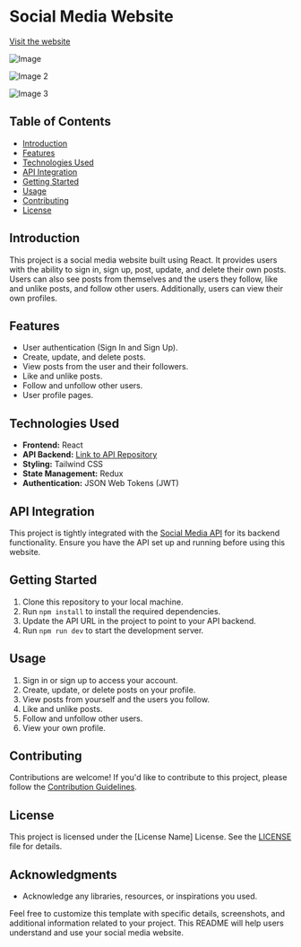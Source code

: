 # Social Media Website

[Visit the website](https://socially-fftw.onrender.com)

![Image](https://lh3.googleusercontent.com/pw/ADCreHeXcUTDmUTPzLybi4e0KEgeLcLOA3oVhg0tcxaJv29l1g0T4f-3zDywFcocQQJ-eSyznQO9ynnwU8g-Q5sjXXyLfCNcYAxdWWQkRAqzM58bYwQjmBh3QlmKg7GHv_40BKo5_8sa-SWn-eZreTQrDt5Ra4q_r5I1ryIdImuKNE8iHtp9wf2xGUQOvcNsyptS7CyE31j8pdfnqgCOw4GofJKKLnYRi6izUSnlnWdkEecJtkx0GiJ3NfuGifqIExiOx0S4kUe7Y6dUQjgesclLMFiXuQG_3TPaXVkRdyZyB9ZzL2kzTQ9v9Hn31YGFDNvRqgJ8VvHmnVb_51UfRG5NuXJYy-aNGWjlc9C6QzBa_bzmRMTn4vJvKP5ZuVzP8e9EJkG9iFPBXf7LH2_61JjWa9SsbNuOGHBCcm5sT2gEb_2JVoPLqOFZzRUc6fsKL7yNjJ9HgtL0QmGvCltmsymx2sWZiSdI_pT5d7lWBHdzh_Zl1YOefh8nKC_glHYx3rfaAgX35ty-3LhbbksBjSytpMhHvRvZl4CLOsbJe02XNLtKqjgBG5sogcWOxZ0Qf796tcWBBCWcHxth1aj0vUiqd1CyRy4U65OO13UN8lCXaUSEPTumnaKaWDDuOrzWVChVdGlv7TAZ3j5qnIbZ9QdH1pQ90sHqUHr-_KnRIl9aRumiq2-jR1j9i7FzZsPRJtasE0uR8ozuZo2bep9jMCp-_SUSp-Arl4NxS7H9DtVIARq7f-D5L3eBP7Ec-2VWJjtS6sro0zzLbAYf13dYTxLZ_DR2pv_EybK7_Hqetwl_V26wmwRejEe6hpQllDlshODaTCG77FvSpVnFEIDc0WvRh74rYmIzR9ruipy2aWUmw-m9UpzkD6y7lJfpFG5YtvBuf56Z3vu-y76Ez1WQDGzJHA=w1124-h632-s-no?authuser=0)

![Image 2](https://lh3.googleusercontent.com/pw/ADCreHdTAwA4eShiMDISy-GPd5D3evPbSuSxNIGCHt9c2nyab94BsrBCJEVU9OjxgqiqYdWpoJtaAHAM3qHyCNEzv1yLVsssfJxY5vgRhtVP5tq17x0LOhiyu53UU9A7fPjPgqE9uU0p7SYgsUvmeXUY_wRQdCs2NR143HwXwOAbttPmfFIPNay0DicK-1tgP3MgBvNYSC-G2wIsABxbIYIZlgQds3oHbbNvv3S_5wkzUbCNx8YcYNXPhGheKg_jqPY3wo9-RGW8P7pDiTuE1v1gwkkprAWljL3zrEJW6xwImPpbVpXV7Ppgl9SSHYByF6R4z-gwABL1UzcjMztSZSMrQzf9lS48g3BfmZrPYF2zUhqOS8UWu7PqrGOTCzsehrnhxQ8NtChsRxkn3dW1EB_EiqtLICvb5DgqLGHwMc_Lj6CrVeyOcvUhKpqOvZHORuOjGr124ypdQuFkujxe9c2SxjX_hyF-c8v87JRYBAZCvrEXuaFGfWqGuAwjO_1TOdukdvWdD1c4f7Qkt3V-A5i62eEhPgAcsuoHqEToJf6qF90oK3IGJdrEPkwzm05eNfoPY0urPSniBNT_80fpcqEpKCgPPxvfJYNECfbuwuOd1hqd9s8d19fmefVW2GDGsnbZBa4nQH0ln2mMI9_TGwnCUDlXWWkxD4Xwu4V1O3QuOnxbzkVQqUzMIltr_wBrRdArDLgPmSQmVVYoafiM8Ic_Z80nyo6uL59xhP60S8OQd5CUAS0xpTccfzuL-aGmZ2hxuT9ikFuo-D0G-xCx3GUeDVENrnEEW4VuPorv2U6ZaG_Zuw9dEYjEsO39hN2ma3gFomHuq68yT_QfueJfbBqm-ZrgR76gTXKLflanOD9eC37lk93Ux9n_3aJwesX38ziilio7LYGNhYjMGm0T_-8QPQ=w1124-h632-s-no?authuser=0)

![Image 3](https://lh3.googleusercontent.com/pw/ADCreHfnXkmYsbCjQVUzdoKAahcSaQhKiElR-xrtTLvMIOew4ILrsnToLfizsDSoIsjt1JuUbAcPUXZ5XkWX5L8gLHJIo6mw7Is_eckXwOduWvQAqw4PEaXWkLBrMFzIv1z-7cVIoHzfbLcABhj4VNswdQn4ekMtV9bCWtKUr8POWH_CsQ9JbIODUDM2puZ31cTQVmIHrTGg36yqs06DTkS7kavJEUOg6rpsKEBButxQU1cfE9LxoneLwKarWpOWKcWSNdK2PIGhFdmDNW2SxPwbuWaW4BsafVBa4Bk8ZShdWx26CSNm6swi4Ojw1iye6be-yfO39AL-4W2XMsCi2D3mM_3PTwPZrTiYLllBP4YyQ4lTIjzHKx4XrJDcoGwVprGgrllSe3lo4BXsAoRzG8C7pDSVlRKv_GBAWjttQG-K8ccfWevDGPMskAqspLTIg1BfRGlK0vyoufN870BGqDzIrwUSlduHYr3XjECKYFWaHHu46C4AsLcM_fvKwbtG3eNrtVGDLu0OTPbvtLhQQs7M1BpQcMVnW6xtjIxCZP_EsyrteRaIKJzQxNqI4Et69aQUgYJU-lO3EDReMDAS4wPR9WuDgPrZYoLlxzzhTFwLqaLEhZl47kgb4MwgiCmAuVE4SGzXmJWGehVhnGVRPH73MgF5waAVwlv1BQgAIJICzzT_PzOz3yAV_gSrmpi9G7fSbhfFkLqAZs8Yt73MLBjSWnACEg5rDkALua5haYL9ypjuS3PuhD4PDamvWCeEXhWXyvP-iDp2QsKLh-ydRf0FH6DpkOSNAwKX5m2YRS6WIGSp49fY5kl-DpcJnuTUvkc3Jmoa_EWDCvp1zZNSYJ9wh59A1Lc03VFdl2bPh_MzFu344K4ZQ6m_5f1PV99V4N-7yJuXZt6wXk3l-Q4qRKEExw=w1124-h632-s-no?authuser=0this)



## Table of Contents
- [Introduction](#introduction)
- [Features](#features)
- [Technologies Used](#technologies-used)
- [API Integration](#api-integration)
- [Getting Started](#getting-started)
- [Usage](#usage)
- [Contributing](#contributing)
- [License](#license)

## Introduction
This project is a social media website built using React. It provides users with the ability to sign in, sign up, post, update, and delete their own posts. Users can also see posts from themselves and the users they follow, like and unlike posts, and follow other users. Additionally, users can view their own profiles.

## Features
- User authentication (Sign In and Sign Up).
- Create, update, and delete posts.
- View posts from the user and their followers.
- Like and unlike posts.
- Follow and unfollow other users.
- User profile pages.

## Technologies Used
- **Frontend:** React
- **API Backend:** [Link to API Repository](https://github.com/anoop102910/Socially_API)
- **Styling:** Tailwind CSS
- **State Management:** Redux 
- **Authentication:** JSON Web Tokens (JWT)

## API Integration
This project is tightly integrated with the [Social Media API](https://github.com/your-api-repo) for its backend functionality. Ensure you have the API set up and running before using this website.

## Getting Started
1. Clone this repository to your local machine.
2. Run `npm install` to install the required dependencies.
3. Update the API URL in the project to point to your API backend.
4. Run `npm run dev` to start the development server.

## Usage
1. Sign in or sign up to access your account.
2. Create, update, or delete posts on your profile.
3. View posts from yourself and the users you follow.
4. Like and unlike posts.
5. Follow and unfollow other users.
6. View your own profile.

## Contributing
Contributions are welcome! If you'd like to contribute to this project, please follow the [Contribution Guidelines](CONTRIBUTING.md).

## License
This project is licensed under the [License Name] License. See the [LICENSE](LICENSE) file for details.

## Acknowledgments
- Acknowledge any libraries, resources, or inspirations you used.

Feel free to customize this template with specific details, screenshots, and additional information related to your project. This README will help users understand and use your social media website.
